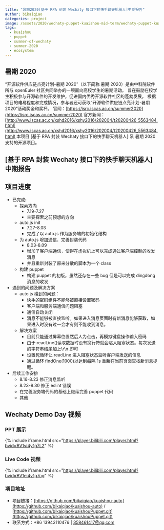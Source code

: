 ```yaml
---
title: "暑期2020[基于 RPA 封装 Wechaty 接口下的快手聊天机器人]中期报告"
author: bikaiqiao
categories: project
image: /assets/2020/wechaty-puppet-kuaishou-mid-term/wechaty-puppet-kuaishou-mid-term.webp
tags:
  - kuaishou
  - puppet
  - summer-of-wechaty
  - summer-2020
  - ecosystem
---
```


## 暑期 2020

“开源软件供应链点亮计划-暑期 2020”（以下简称 暑期 2020）是由中科院软件所与 openEuler 社区共同举办的一项面向高校学生的暑期活动。
旨在鼓励在校学生积极参与开源软件的开发维护，促进国内优秀开源软件社区的蓬勃发展。
根据项目的难易程度和完成情况，参与者还可获取“开源软件供应链点亮计划-暑期 2020”活动奖金和奖杯。
官网：[https://isrc.iscas.ac.cn/summer2020](https://isrc.iscas.ac.cn/summer2020) 官方新闻：[http://www.iscas.ac.cn/xshd2016/xshy2016/202004/t20200426_5563484.html](http://www.iscas.ac.cn/xshd2016/xshy2016/202004/t20200426_5563484.html)
本项目 [基于 RPA 封装 Wechaty 接口下的快手聊天机器人] 系 暑期 2020 支持的开源项目。

## [基于 RPA 封装 Wechaty 接口下的快手聊天机器人]中期报告

## 项目进度

- 已完成:
  - 探索方向
    - 7.19-7.27
    - 主要探索之前预想的方向
  - auto.js init
    - 7.27-8.03
    - 完成了以 auto.js 作为服务端的初始化结构
  - 为 auto.js 增加通信，完善封装代码
    - 8.03-8.09
    - 增加了客户端通信，使得在虚拟机上可以完成通过客户端控制的收发消息
    - 并且重新封装了原来分散的脚本为一个 class
  - 构建 puppet
    - 构建 puppet 的初版，虽然还存在一些 bug 但是可以完成 dingdong 消息的收发
- 遇到的问题及解决方案
  - auto.js 碰到的问题：
    - 快手的密码组件不能够被直接设置密码
    - 客户端和服务端通信问题阻塞
    - 通信自动关闭
    - 消息不能够被直接监听。如果进入消息页面时有新消息能够获取，如果进入时没有过一会才有则不能收到消息。
  - 解决方案
    - 目前只能通过屏幕位置然后人为点击，再模拟键盘操作输入密码
    - 由于 readLine()读取数据时没有换行符就会陷入阻塞状态。每次发送的字符串结尾加上\r\n 即可
    - 设置死循环让 readLine 进入阻塞状态监听客户端发送的信息
    - 通过循环 findOne(1000)以达到每隔 1s 重新在当前页面查找新消息提醒。
- 后续工作安排
  - 8.16-8.23 修正消息监听
  - 8.23-8.30 修正 eslint 错误
  - 在完善服务端代码的基础上继续完善 puppet 代码
  - 其他

## Wechaty Demo Day 视频

### PPT 展示

{% include iframe.html src="https://player.bilibili.com/player.html?bvid=BV1vi4y1g7L2" %}

### Live Code 视频

{% include iframe.html src="https://player.bilibili.com/player.html?bvid=BV1ei4y1g7og" %}

### 项目地址

- 项目链接：[https://github.com/bikaiqiao/kuaishou-auto](https://github.com/bikaiqiao/kuaishou-auto) / [https://github.com/bikaiqiao/kuaishouPuppet.git](https://github.com/bikaiqiao/kuaishouPuppet.git)
- 联系方式：+86 13943110476 | 358461417@qq.com
